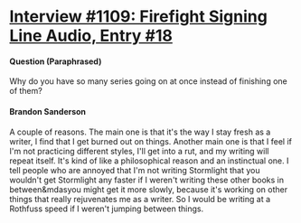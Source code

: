 # [Interview #1109: Firefight Signing Line Audio, Entry #18](https://www.theoryland.com/intvmain.php?i=1109#18)

#### Question (Paraphrased)

Why do you have so many series going on at once instead of finishing one of them?

#### Brandon Sanderson

A couple of reasons. The main one is that it's the way I stay fresh as a writer, I find that I get burned out on things. Another main one is that I feel if I'm not practicing different styles, I'll get into a rut, and my writing will repeat itself. It's kind of like a philosophical reason and an instinctual one. I tell people who are annoyed that I'm not writing Stormlight that you wouldn't get Stormlight any faster if I weren't writing these other books in between&mdasyou might get it more slowly, because it's working on other things that really rejuvenates me as a writer. So I would be writing at a Rothfuss speed if I weren't jumping between things.

